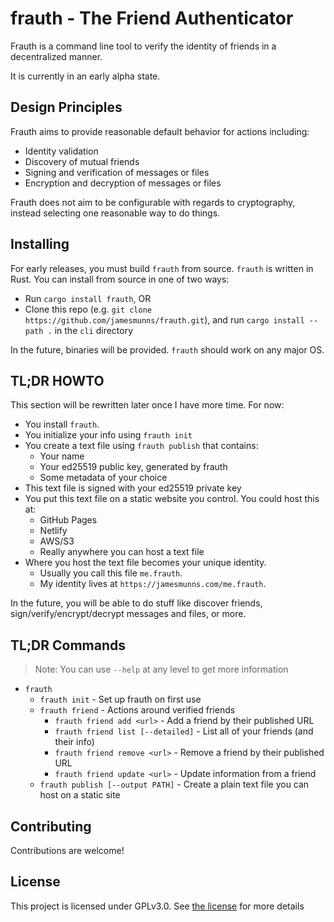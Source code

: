 # frauth - The Friend Authenticator

Frauth is a command line tool to verify the identity of friends in a decentralized manner.

It is currently in an early alpha state.

## Design Principles

Frauth aims to provide reasonable default behavior for actions including:

* Identity validation
* Discovery of mutual friends
* Signing and verification of messages or files
* Encryption and decryption of messages or files

Frauth does not aim to be configurable with regards to cryptography, instead selecting one reasonable way to do things.

## Installing

For early releases, you must build `frauth` from source. `frauth` is written in Rust. You can install from source in one of two ways:

* Run `cargo install frauth`, OR
* Clone this repo (e.g. `git clone https://github.com/jamesmunns/frauth.git`), and run `cargo install --path .` in the `cli` directory

In the future, binaries will be provided. `frauth` should work on any major OS.

## TL;DR HOWTO

This section will be rewritten later once I have more time. For now:

* You install `frauth`.
* You initialize your info using `frauth init`
* You create a text file using `frauth publish` that contains:
    * Your name
    * Your ed25519 public key, generated by frauth
    * Some metadata of your choice
* This text file is signed with your ed25519 private key
* You put this text file on a static website you control. You could host this at:
    * GitHub Pages
    * Netlify
    * AWS/S3
    * Really anywhere you can host a text file
* Where you host the text file becomes your unique identity.
    * Usually you call this file `me.frauth`.
    * My identity lives at `https://jamesmunns.com/me.frauth`.

In the future, you will be able to do stuff like discover friends, sign/verify/encrypt/decrypt messages and files, or more.

## TL;DR Commands

> Note: You can use `--help` at any level to get more information

* `frauth`
    * `frauth init` - Set up frauth on first use
    * `frauth friend` - Actions around verified friends
        * `frauth friend add <url>` - Add a friend by their published URL
        * `frauth friend list [--detailed]` - List all of your friends (and their info)
        * `frauth friend remove <url>` - Remove a friend by their published URL
        * `frauth friend update <url>` - Update information from a friend
    * `frauth publish [--output PATH]` - Create a plain text file you can host on a static site

## Contributing

Contributions are welcome!

## License

This project is licensed under GPLv3.0. See [the license](./LICENSE.md) for more details
